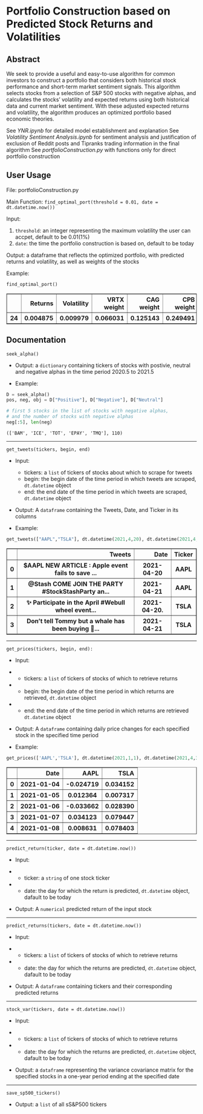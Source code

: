 # Portfolio Construction based on Predicted Stock Returns and Volatilities


## Abstract

We seek to provide a useful and easy-to-use algorithm for common investors to construct a portfolio that considers both historical stock performance and short-term market sentiment signals. This algorithm selects stocks from a selection of S&P 500 stocks with negative alphas, and calculates the stocks’ volatility and expected returns using both historical data and current market sentiment. With these adjusted expected returns and volatility, the algorithm produces an optimized portfolio based economic theories.

See *YNR.ipynb* for detailed model establishment and explanation
See *Volatility Sentiment Analysis.ipynb* for sentiment analysis and justification of exclusion of Reddit posts and Tipranks trading information in the final algorithm
See *portfolioConstruction.py* with functions only for direct portfolio construction


## User Usage

File:  portfolioConstruction.py

Main Function: `find_optimal_port(threshold = 0.01, date = dt.datetime.now())`

Input: 
1. `threshold`: an integer representing the maximum volatility the user can accpet, default to be 0.01(1%)
2. `date`: the time the portfolio construction is based on, default to be today

Output: a dataframe that reflects the optimized portfolio, with predicted returns and volatility, as well as weights of the stocks

Example:
```python
find_optimal_port()
```
<div>
<table border="1" class="dataframe">
  <thead>
    <tr style="text-align: right;">
      <th></th>
      <th>Returns</th>
      <th>Volatility</th>
      <th>VRTX weight</th>
      <th>CAG weight</th>
      <th>CPB weight</th>
      <th>PRGO weight</th>
      <th>VRSN weight</th>
      <th>EQR weight</th>
      <th>NOV weight</th>
      <th>V weight</th>
    </tr>
  </thead>
  <tbody>
    <tr>
    <th>24</th>
    <th>0.004875</th>
    <th>0.009979</th>
    <th>0.066031</th>
    <th>0.125143</th>
    <th>0.249491</th>
    <th>0.122638</th>
    <th>0.252543</th>
    <th>0.138797</th>
    <th>0.014432</th>
    <th>0.030924</th>
    </tr>
  </tbody>
</table>
</div>



## Documentation

`seek_alpha()`
- Output: a `dictionary` containing tickers of stocks with postivie, neutral and negative alphas in the time period 2020.5 to 2021.5

- Example: 
```python
D = seek_alpha()
pos, neg, obj = D["Positive"], D["Negative"], D["Neutral"]

# first 5 stocks in the list of stocks with negative alphas,
# and the number of stocks with negative alphas
neg[:5], len(neg)
```
```
(['BAM', 'ICE', 'TOT', 'EPAY', 'TMQ'], 110)
```
----------------

`get_tweets(tickers, begin, end)`
- Input:
  - tickers: a `list` of tickers of stocks about which to scrape for tweets
  - begin: the begin date of the time period in which tweets are scraped, `dt.datetime` object
  - end: the end date of the time period in which tweets are scraped, `dt.datetime` object

- Output:
A `dataframe` containing the Tweets, Date, and Ticker in its columns

- Example: 
```python
get_tweets(["AAPL","TSLA"], dt.datetime(2021,4,20), dt.datetime(2021,4,21))
```

<div>
<table border="1" class="dataframe">
  <thead>
    <tr style="text-align: right;">
      <th></th>
      <th>Tweets</th>
      <th>Date</th>
      <th>Ticker</th>
    </tr>
  </thead>
  <tbody>
    <tr>
      <th>0</th>
      <th>$AAPL NEW ARTICLE : Apple event fails to save ... </th>
      <th>2021-04-20</th>
      <th>AAPL</th>
    </tr>
    <tr>
      <th>1</th>
      <th>@Stash COME JOIN THE PARTY #StockStashParty an...</th>
      <th>2021-04-21</th>
      <th>AAPL</th>
    </tr>
    <tr>
      <th>2</th>
      <th>✨ Participate in the April #Webull wheel event...</th>
      <th>2021-04-20.</th>
      <th>TSLA</th>
    </tr>
    <tr>
      <th>3</th>
      <th>Don’t tell Tommy but a whale has been buying 🐳...</th>
      <th>2021-04-21</th>
      <th>TSLA</th>
    </tr>
  </tbody>
</table>
</div>

----------------

`get_prices(tickers, begin, end):`
- Input:
- - tickers: a `list` of tickers of stocks of which to retrieve returns
- - begin: the begin date of the time period in which returns are retrieved, `dt.datetime` object
- - end: the end date of the time period in which returns are retrieved `dt.datetime` object

- Output:
A `dataframe` containing daily price changes for each specified stock in the specified time period


- Example: 
```python
get_prices(['AAPL','TSLA'], dt.datetime(2021,1,1), dt.datetime(2021,4,30))
```

<div>
<table border="1" class="dataframe">
  <thead>
    <tr style="text-align: right;">
      <th></th>
      <th>Date</th>
      <th>AAPL</th>
      <th>TSLA</th>
    </tr>
  </thead>
  <tbody>
    <tr>
      <th>0</th>
      <th>2021-01-04</th>
      <th>-0.024719</th>
      <th>0.034152</th>
    </tr>
    <tr>
      <th>1</th>
      <th>2021-01-05</th>
      <th>0.012364</th>
      <th>0.007317</th>
    </tr>
    <tr>
      <th>2</th>
      <th>2021-01-06</th>
      <th>-0.033662</th>
      <th>0.028390</th>
    </tr>
    <tr>
      <th>3</th>
      <th>2021-01-07</th>
      <th>0.034123</th>
      <th>0.079447</th>
    </tr>
    <tr>
      <th>4</th>
      <th>2021-01-08</th>
      <th>0.008631</th>
      <th>0.078403</th>
    </tr>
  </tbody>
</table>
</div>

----------------

`predict_return(ticker, date = dt.datetime.now())`
- Input:
- - ticker: a `string` of one stock ticker
- - date: the day for which the return is predicted, `dt.datetime` object, dafault to be today

- Output:
A `numerical` predicted return of the input stock

----------------

`predict_returns(tickers, date = dt.datetime.now())`
- Input:
- - tickers: a `list` of tickers of stocks of which to retrieve returns
- - date: the day for which the returns are predicted, `dt.datetime` object, dafault to be today

- Output:
A `dataframe` containing tickers and their corresponding predicted returns

----------------

`stock_var(tickers, date = dt.datetime.now())`
- Input:
- - tickers: a `list` of tickers of stocks of which to retrieve returns
- - date: the day for which the returns are predicted, `dt.datetime` object, dafault to be today

- Output: a `dataframe` representing the variance covariance matrix for the specified stocks in a one-year period ending at the specified date

----------------

`save_sp500_tickers()`
- Output: a `list` of all sS&P500 tickers
